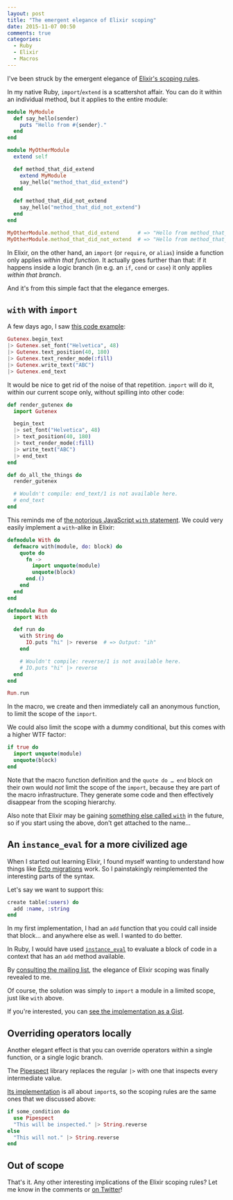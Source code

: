 ```yaml
---
layout: post
title: "The emergent elegance of Elixir scoping"
date: 2015-11-07 00:50
comments: true
categories:
  - Ruby
  - Elixir
  - Macros
---
```


I've been struck by the emergent elegance of [Elixir's scoping rules](http://elixir-lang.readthedocs.org/en/latest/technical/scoping.html).

In my native Ruby, `import`/`extend` is a scattershot affair. You can do it within an individual method, but it applies to the entire module:

``` ruby linenos:false
module MyModule
  def say_hello(sender)
    puts "Hello from #{sender}."
  end
end

module MyOtherModule
  extend self

  def method_that_did_extend
    extend MyModule
    say_hello("method_that_did_extend")
  end

  def method_that_did_not_extend
    say_hello("method_that_did_not_extend")
  end
end

MyOtherModule.method_that_did_extend      # => "Hello from method_that_did_extend."
MyOtherModule.method_that_did_not_extend  # => "Hello from method_that_did_not_extend."
```

In Elixir, on the other hand, an `import` (or `require`, or `alias`) inside a function only applies *within that function*. It actually goes further than that: if it happens inside a logic branch (in e.g. an `if`, `cond` or `case`) it only applies *within that branch*.

And it's from this simple fact that the elegance emerges.


## `with` with `import`

A few days ago, I saw [this code example](https://github.com/SenecaSystems/gutenex#usage):

``` elixir linenos:false
Gutenex.begin_text
|> Gutenex.set_font("Helvetica", 48)
|> Gutenex.text_position(40, 180)
|> Gutenex.text_render_mode(:fill)
|> Gutenex.write_text("ABC")
|> Gutenex.end_text
```

It would be nice to get rid of the noise of that repetition. `import` will do it, within our current scope only, without spilling into other code:

``` elixir linenos:false
def render_gutenex do
  import Gutenex

  begin_text
  |> set_font("Helvetica", 48)
  |> text_position(40, 180)
  |> text_render_mode(:fill)
  |> write_text("ABC")
  |> end_text
end

def do_all_the_things do
  render_gutenex

  # Wouldn't compile: end_text/1 is not available here.
  # end_text
end
```

This reminds me of [the notorious JavaScript `with` statement](https://developer.mozilla.org/en/docs/Web/JavaScript/Reference/Statements/with). We could very easily implement a `with`-alike in Elixir:

``` elixir linenos:false
defmodule With do
  defmacro with(module, do: block) do
    quote do
      fn ->
        import unquote(module)
        unquote(block)
      end.()
    end
  end
end

defmodule Run do
  import With

  def run do
    with String do
      IO.puts "hi" |> reverse  # => Output: "ih"
    end

    # Wouldn't compile: reverse/1 is not available here.
    # IO.puts "hi" |> reverse
  end
end

Run.run
```

In the macro, we create and then immediately call an anonymous function, to limit the scope of the `import`.

We could also limit the scope with a dummy conditional, but this comes with a higher WTF factor:

``` elixir linenos:false
if true do
  import unquote(module)
  unquote(block)
end
```

Note that the macro function definition and the `quote do … end` block on their own would *not* limit the scope of the `import`, because they are part of the macro infrastructure. They generate some code and then effectively disappear from the scoping hierarchy.

Also note that Elixir may be gaining [something else called `with`](https://github.com/elixir-lang/elixir/issues/3902) in the future, so if you start using the above, don't get attached to the name…


## An `instance_eval` for a more civilized age

When I started out learning Elixir, I found myself wanting to understand how things like [Ecto migrations](https://hexdocs.pm/ecto/Ecto.Migration.html) work. So I painstakingly reimplemented the interesting parts of the syntax.

Let's say we want to support this:

``` elixir linenos:false
create table(:users) do
  add :name, :string
end
```

In my first implementation, I had an `add` function that you could call inside that block… and anywhere else as well. I wanted to do better.

In Ruby, I would have used [`instance_eval`](http://ruby-doc.org/core-2.2.0/BasicObject.html#method-i-instance_eval) to evaluate a block of code in a context that has an `add` method available.

By [consulting the mailing list](https://groups.google.com/d/msg/elixir-lang-talk/J5j0t_UYEnI/OmzIOD49ReYJ), the elegance of Elixir scoping was finally revealed to me.

Of course, the solution was simply to `import` a module in a limited scope, just like `with` above.

If you're interested, you can [see the implementation as a Gist](https://gist.github.com/henrik/25516815e6680e1c7a82).


## Overriding operators locally

Another elegant effect is that you can override operators within a single function, or a single logic branch.

The [Pipespect](https://github.com/alco/pipespect) library replaces the regular `|>` with one that inspects every intermediate value.

[Its implementation](https://github.com/alco/pipespect/blob/25b38113e254e0a13485d239f4575257aa830a97/lib/pipespect.ex) is all about `import`s, so the scoping rules are the same ones that we discussed above:

``` elixir linenos:false
if some_condition do
  use Pipespect
  "This will be inspected." |> String.reverse
else
  "This will not." |> String.reverse
end
```


## Out of scope

That's it. Any other interesting implications of the Elixir scoping rules? Let me know in the comments or [on Twitter](https://twitter.com/henrik)!
